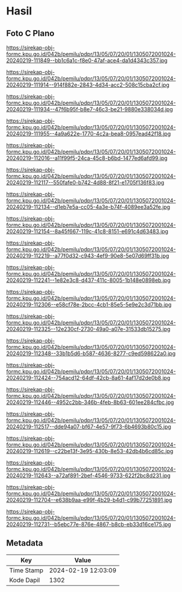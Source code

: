 # Hasil

## Foto C Plano

https://sirekap-obj-formc.kpu.go.id/042b/pemilu/pdpr/13/05/07/20/01/1305072001024-20240219-111849--bb1c6a1c-f8e0-47af-ace4-da1d4343c357.jpg

https://sirekap-obj-formc.kpu.go.id/042b/pemilu/pdpr/13/05/07/20/01/1305072001024-20240219-111914--914f882e-2843-4d34-acc2-508c15cba2cf.jpg

https://sirekap-obj-formc.kpu.go.id/042b/pemilu/pdpr/13/05/07/20/01/1305072001024-20240219-111934--47f6b95f-b8e7-46c3-be21-9880e338034d.jpg

https://sirekap-obj-formc.kpu.go.id/042b/pemilu/pdpr/13/05/07/20/01/1305072001024-20240219-111955--4a9a622e-1770-4c2a-bea8-0957ead42f18.jpg

https://sirekap-obj-formc.kpu.go.id/042b/pemilu/pdpr/13/05/07/20/01/1305072001024-20240219-112016--a11f99f5-24ca-45c8-b6bd-1477ed6afd99.jpg

https://sirekap-obj-formc.kpu.go.id/042b/pemilu/pdpr/13/05/07/20/01/1305072001024-20240219-112117--550fafe0-b742-4d88-8f21-e1705f136f83.jpg

https://sirekap-obj-formc.kpu.go.id/042b/pemilu/pdpr/13/05/07/20/01/1305072001024-20240219-112134--d1eb7e5a-cc05-4a3e-b74f-4089ee3a52fe.jpg

https://sirekap-obj-formc.kpu.go.id/042b/pemilu/pdpr/13/05/07/20/01/1305072001024-20240219-112154--8a45f667-119c-41c8-8151-e691c4d63483.jpg

https://sirekap-obj-formc.kpu.go.id/042b/pemilu/pdpr/13/05/07/20/01/1305072001024-20240219-112219--a77f0d32-c943-4ef9-90e8-5e07d69ff31b.jpg

https://sirekap-obj-formc.kpu.go.id/042b/pemilu/pdpr/13/05/07/20/01/1305072001024-20240219-112241--1e82e3c8-d437-411c-8005-1b148e0898eb.jpg

https://sirekap-obj-formc.kpu.go.id/042b/pemilu/pdpr/13/05/07/20/01/1305072001024-20240219-112306--e58cf78e-2bcc-4cb1-85e5-5e9e2c3d71bb.jpg

https://sirekap-obj-formc.kpu.go.id/042b/pemilu/pdpr/13/05/07/20/01/1305072001024-20240219-112325--12e230cf-2730-49a0-a07e-31533db15275.jpg

https://sirekap-obj-formc.kpu.go.id/042b/pemilu/pdpr/13/05/07/20/01/1305072001024-20240219-112348--33b1b5d6-b587-4636-8277-c9ed598622a0.jpg

https://sirekap-obj-formc.kpu.go.id/042b/pemilu/pdpr/13/05/07/20/01/1305072001024-20240219-112424--754acd12-64df-42cb-8a61-4af17d2de0b8.jpg

https://sirekap-obj-formc.kpu.go.id/042b/pemilu/pdpr/13/05/07/20/01/1305072001024-20240219-112446--4952c2bb-346b-4feb-8b63-601ee284cfbc.jpg

https://sirekap-obj-formc.kpu.go.id/042b/pemilu/pdpr/13/05/07/20/01/1305072001024-20240219-112517--dde94a07-bf67-4e57-9f73-6b4693b80c15.jpg

https://sirekap-obj-formc.kpu.go.id/042b/pemilu/pdpr/13/05/07/20/01/1305072001024-20240219-112619--c22be13f-3e95-430b-8e53-42db4b6cd85c.jpg

https://sirekap-obj-formc.kpu.go.id/042b/pemilu/pdpr/13/05/07/20/01/1305072001024-20240219-112643--a72af891-2bef-4546-9733-622f2bc8d231.jpg

https://sirekap-obj-formc.kpu.go.id/042b/pemilu/pdpr/13/05/07/20/01/1305072001024-20240219-112704--e638b9aa-e99f-4b29-b4d1-c99b77251891.jpg

https://sirekap-obj-formc.kpu.go.id/042b/pemilu/pdpr/13/05/07/20/01/1305072001024-20240219-112731--b5ebc77e-876e-4867-b8cb-eb33d16ce175.jpg


## Metadata

| Key        | Value               |
| ---------- | ------------------- |
| Time Stamp | 2024-02-19 12:03:09 |
| Kode Dapil | 1302                |



